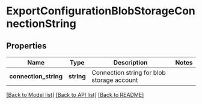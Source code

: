 # ExportConfigurationBlobStorageConnectionString

## Properties
Name | Type | Description | Notes
------------ | ------------- | ------------- | -------------
**connection_string** | **string** | Connection string for blob storage account | 

[[Back to Model list]](../README.md#documentation-for-models) [[Back to API list]](../README.md#documentation-for-api-endpoints) [[Back to README]](../README.md)


